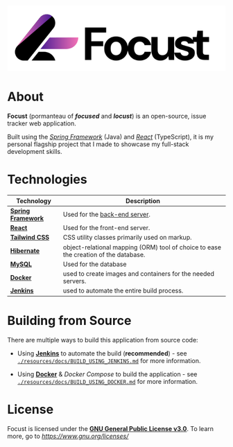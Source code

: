 <picture>
    <source media="(prefers-color-scheme: dark)" srcset="resources/images/focust-banner-white.png" width="512">
    <source media="(prefers-color-scheme: light)" srcset="resources/images/focust-banner-black.png" width="512">
    <img alt="Shows the banner for Focust, using white instead of black in dark mode to make the text in the image viewable." src="resources/images/focust-banner-black.png" width="512">
</picture>

# About

**Focust** (pormanteau of ***focused*** and ***locust***) is an open-source, issue tracker web application.

Built using the [*Spring Framework*](https://spring.io/) (Java) and [*React*](https://react.dev/) (TypeScript), it is my personal flagship project that I made to showcase my full-stack development skills.

# Technologies

| Technology | Description |
|--- |--- |
| [**Spring Framework**](https://spring.io/) | Used for the [back-end server](./spring). |
| [**React**](https://react.dev/) | Used for the front-end server. |
| [**Tailwind CSS**](https://tailwindcss.com/) | CSS utility classes primarily used on markup. |
| [**Hibernate**](https://hibernate.org/) | object-relational mapping (ORM) tool of choice to ease the creation of the database. |
| [**MySQL**](https://www.mysql.com/) | Used for the database |
| [**Docker**](https://www.docker.com/) | used to create images and containers for the needed servers. |
| [**Jenkins**](https://www.jenkins.io/) | used to automate the entire build process. |

# Building from Source
There are multiple ways to build this application from source code:

* Using [**Jenkins**](https://www.jenkins.io/) to automate the build (**recommended**) - see [`./resources/docs/BUILD_USING_JENKINS.md`](resources/docs/BUILD_USING_JENKINS.md) for more information.

* Using [**Docker**](https://www.docker.com/) & *Docker Compose* to build the application - see [`./resources/docs/BUILD_USING_DOCKER.md`](resources/docs/BUILD_USING_DOCKER.md) for more information.

# License

Focust is licensed under the **[GNU General Public License v3.0](LICENSE)**. To learn more, go to *https://www.gnu.org/licenses/*